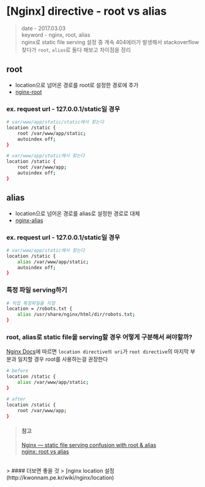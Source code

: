 # [Nginx] directive - root vs alias
> date - 2017.03.03  
> keyword - nginx, root, alias  
> nginx로 static file serving 설정 중 계속 404에러가 발생해서 stackoverflow 찾다가 `root`, `alias`로 둘다 해보고 차이점을 정리


## root
* location으로 넘어온 경로를 root로 설정한 경로에 추가
* [nginx-root](http://foofish.qiniudn.com/nginx-root.png)

### ex. request url - 127.0.0.1/static일 경우
```sh
# var/www/app/static/static에서 찾는다
location /static {
    root /var/www/app/static;
    autoindex off;
}

# var/www/app/static에서 찾는다
location /static {
    root /var/www/app;
    autoindex off;
}
```

## alias
* location으로 넘어온 경로를 alias로 설정한 경로로 대체
* [nginx-alias](http://foofish.qiniudn.com/nginx-alias.png)

### ex. request url - 127.0.0.1/static일 경우
```sh
# var/www/app/static에서 찾는다
location /static {
    alias /var/www/app/static;
    autoindex off;
}
```

### 특정 파일 serving하기
```sh
# 직접 특정파일을 지정
location = /robots.txt {
    alias /usr/share/nginx/html/dir/robots.txt;
}
```

### root, alias로 static file을 serving할 경우 어떻게 구분해서 써야할까?
[Nginx Docs](http://nginx.org/en/docs/http/ngx_http_core_module.html#alias)에 따르면 
`location directive의 uri`가 `root directive`의 마지막 부분과 일치할 경우 root를 사용하는걸 권장한다
```sh
# before
location /static {
    alias /var/www/app/static;
}

# after
location /static {
    root /var/www/app;
}
```


> #### 참고  
> [Nginx — static file serving confusion with root & alias](http://stackoverflow.com/questions/10631933/nginx-static-file-serving-confusion-with-root-alias)  
> [nginx: root vs alias](http://ohgyun.com/556)
<br/>
> #### 더보면 좋을 것
> [nginx location 설정(http://kwonnam.pe.kr/wiki/nginx/location)
